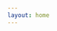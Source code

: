 ```yaml
---
layout: home
---
```

<script setup>
import {
  VPTeamPage,
  VPTeamPageTitle,
  VPTeamMembers,
  VPTeamPageSection
} from 'vitepress/theme'

//客服💁‍♀️
const customerService  = [
  {
    avatar: '/else/团队人员图片/客服/洋洋.jpg',
    name: '洋洋',
    title: '吗喽圣体',
    desc: '吗喽与勤奋并存，实力与效率的化身。',
    // links: [
    //   {icon: 'github', link: 'https://github.com/luoliguang'},
    // ]
  },
    {
    avatar: '/else/团队人员图片/客服/富哥.jpg',
    name: '浪浪',
    title: '客服主管',
    desc: '体弱多病，经常休息。',

  },
]

//设计师
const art  = [
  {
    avatar: '/else/团队人员图片/美工/桃子姐.jpg',
    name: '桃子姐',
    title: '办公室主任',
    desc: '美貌与智慧并存,英雄与侠义的化身.',
  },
    {
    avatar: '/else/团队人员图片/美工/少军.jpg',
    name: '卷毛哥',
    title: '🐂🍺美工',
    desc: '🎧质量很好,有很好的屏蔽能力.。',
  },
    {
    avatar: '/else/团队人员图片/美工/飞龙在天.jpg',
    name: '飞龙在天',
    title: '大师兄',
    desc: '好好学习，天天向上',
  }
]

</script>


<VPTeamPage>
  <VPTeamPageTitle>
    <template #title>客服💁‍♀️</template>
    <template #lead>✊❤✊👆为客户服务。</template>
  </VPTeamPageTitle>
  <VPTeamMembers size="medium" :members="customerService" />

  <VPTeamPageTitle>
    <template #title>设计师</template>
    <template #lead>有求必应，使命必达。</template>
  </VPTeamPageTitle>
  <VPTeamMembers size="medium" :members="art" />
  

</VPTeamPage>